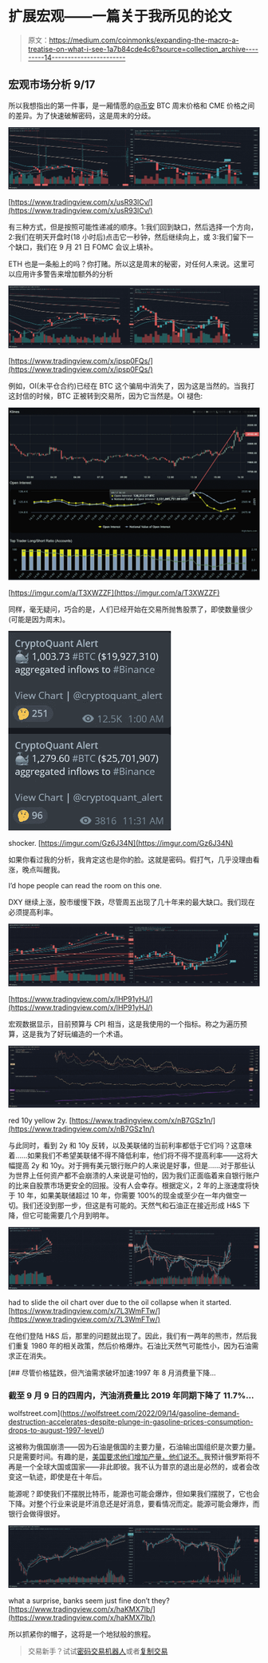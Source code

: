 # 扩展宏观——一篇关于我所见的论文

> 原文：<https://medium.com/coinmonks/expanding-the-macro-a-treatise-on-what-i-see-1a7b84cde4c6?source=collection_archive---------14----------------------->

## 宏观市场分析 9/17

所以我想指出的第一件事，是一厢情愿的[@币安](http://twitter.com/Binance) BTC 周末价格和 CME 价格之间的差异。为了快速破解密码，这是周末的分歧。

![](img/153aadc3fa77ac8f3f849ee30570ab3c.png)

[https://www.tradingview.com/x/usR93lCv/](https://www.tradingview.com/x/usR93lCv/)

有三种方式，但是按照可能性递减的顺序。1:我们回到缺口，然后选择一个方向，2:我们在明天开盘时(18 小时后)点击它一秒钟，然后继续向上，或 3:我们留下一个缺口，我们在 9 月 21 日 FOMC 会议上填补。

ETH 也是一条船上的吗？你打赌。所以这是周末的秘密，对任何人来说。这里可以应用许多警告来增加额外的分析

![](img/46d4e92fef7bf63a34feff7c686a503c.png)

[https://www.tradingview.com/x/ipsp0FQs/](https://www.tradingview.com/x/ipsp0FQs/)

例如，OI(未平仓合约)已经在 BTC 这个骗局中消失了，因为这是当然的。当我打这封信的时候，BTC 正被转到交易所，因为它当然是。OI 褪色:

![](img/36ecfbdc669ab6ef48d8440e48ad9fa3.png)

[https://imgur.com/a/T3XWZZF](https://imgur.com/a/T3XWZZF)

同样，毫无疑问，巧合的是，人们已经开始在交易所抛售股票了，即使数量很少(可能是因为周末)。

![](img/ba708008337f9236d7e62a068675fb9f.png)

shocker. [https://imgur.com/Gz6J34N](https://imgur.com/Gz6J34N)

如果你看过我的分析，我肯定这也是你的脸。这就是密码。假打气，几乎没理由看涨，晚点叫醒我。

I’d hope people can read the room on this one.

DXY 继续上涨，股市缓慢下跌，尽管周五出现了几十年来的最大缺口。我们现在必须提高利率。

![](img/8456597d93e7ede62270af52508f759c.png)

[https://www.tradingview.com/x/lHP91yHJ/](https://www.tradingview.com/x/lHP91yHJ/)

宏观数据显示，目前预算与 CPI 相当，这是我使用的一个指标。称之为遍历预算，这是我为了好玩编造的一个术语。

![](img/17adc5612e512dac95bbd7eb9f20d977.png)

red 10y yellow 2y. [https://www.tradingview.com/x/nB7GSz1n/](https://www.tradingview.com/x/nB7GSz1n/)

与此同时，看到 2y 和 10y 反转，以及美联储的当前利率都低于它们吗？这意味着……如果我们不希望美联储不得不降低利率，他们将不得不提高利率——这将大幅提高 2y 和 10y。对于拥有美元银行账户的人来说是好事，但是……对于那些认为世界上任何资产都不会崩溃的人来说是可怕的，因为我们正面临着来自银行账户的比来自股票市场更安全的回报。没有人会幸存。根据定义，2 年的上涨速度将快于 10 年，如果美联储超过 10 年，你需要 100%的现金或至少在一年内做空一切。我们还没到那一步，但这是有可能的。天然气和石油正在接近形成 H&S 下降，但它可能需要几个月到明年。

![](img/5bc2ba30d18dd3794689e61e9790da9f.png)

had to slide the oil chart over due to the oil collapse when it started. [https://www.tradingview.com/x/7L3WmFTw/](https://www.tradingview.com/x/7L3WmFTw/)

在他们登陆 H&S 后，那里的问题就出现了。因此，我们有一两年的熊市，然后我们重复 1980 年的相关政策，然后价格爆炸。石油比天然气可能性小，因为石油需求正在消失。

[](https://wolfstreet.com/2022/09/14/gasoline-demand-destruction-accelerates-despite-plunge-in-gasoline-prices-consumption-drops-to-august-1997-level/) [## 尽管价格猛跌，但汽油需求破坏加速:1997 年 8 月消费量下降…

### 截至 9 月 9 日的四周内，汽油消费量比 2019 年同期下降了 11.7%…

wolfstreet.com](https://wolfstreet.com/2022/09/14/gasoline-demand-destruction-accelerates-despite-plunge-in-gasoline-prices-consumption-drops-to-august-1997-level/) 

这被称为俄国崩溃——因为石油是俄国的主要力量，石油输出国组织是次要力量。只是需要时间。有趣的是，[美国要求他们增加产量，他们说不。](https://www.forbes.com/sites/rrapier/2021/11/06/the-double-irony-of-asking-opec-to-increase-oil-production/?sh=9befa8c45e09)我预计俄罗斯将不再是一个全球大国或国家——非此即彼。我不认为普京的退出是必然的，或者会改变这一轨迹，即使是在十年后。

能源呢？即使我们不摆脱比特币，能源也可能会爆炸，但如果我们摆脱了，它也会下降。对整个行业来说是坏消息还是好消息，要看情况而定。能源可能会爆炸，而银行会做得很好。

![](img/c0bfce324e066829444381273be4363a.png)

what a surprise, banks seem just fine don’t they? [https://www.tradingview.com/x/haKMX7Ib/](https://www.tradingview.com/x/haKMX7Ib/)

所以抓紧你的帽子，这将是一个地狱般的旅程。

> 交易新手？试试[密码交易机器人](/coinmonks/crypto-trading-bot-c2ffce8acb2a)或者[复制交易](/coinmonks/top-10-crypto-copy-trading-platforms-for-beginners-d0c37c7d698c)